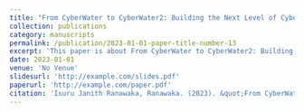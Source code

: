 ```yaml
---
title: "From CyberWater to CyberWater2: Building the Next Level of CyberWater Framework"
collection: publications
category: manuscripts
permalink: /publication/2023-01-01-paper-title-number-13
excerpt: 'This paper is about From CyberWater to CyberWater2: Building the Next Level of CyberWater Framework.'
date: 2023-01-01
venue: 'No Venue'
slidesurl: 'http://example.com/slides.pdf'
paperurl: 'http://example.com/paper.pdf'
citation: 'Isuru Janith Ranawaka, Ranawaka. (2023). &quot;From CyberWater to CyberWater2: Building the Next Level of CyberWater Framework.&quot; <i>No Venue</i>.'
---
```

